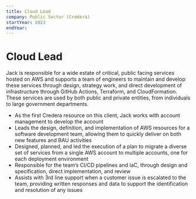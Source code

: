 ```yaml
---
title: Cloud Lead
company: Public Sector (Credera)
startYear: 2023
endYear:
---
```


# Cloud Lead

Jack is responsible for a wide estate of critical, public facing services hosted on AWS and supports a team of engineers to maintain and develop these services through design, strategy work, and direct development of infrastructure through GitHub Actions, Terraform, and CloudFormation. These services are used by both public and private entities, from individuals to large government departments.

- As the first Credera resource on this client, Jack works with account management to develop the account
- Leads the design, definition, and implementation of AWS resources for a software development team, allowing them to quickly deliver on both new features and BAU activities
- Designed, planned, and led the execution of a plan to migrate a diverse set of services from a single AWS account to multiple accounts, one for each deployment environment
- Responsible for the team’s CI/CD pipelines and IaC, through design and specification, direct implementation, and review
- Assists with 3rd line support when a customer issue is escalated to the team, providing written responses and data to support the identification and resolution of any issues
